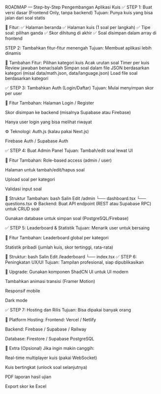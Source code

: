  ROADMAP — Step-by-Step Pengembangan Aplikasi Kuis
✅ STEP 1: Buat versi dasar (Frontend Only, tanpa backend)
Tujuan: Punya kuis yang bisa jalan dari soal statis

🔧 Fitur:
✅ Halaman beranda
✅ Halaman kuis (1 soal per langkah)
✅ Tipe soal: pilihan ganda
✅ Skor dihitung di akhir
✅ Soal disimpan dalam array di frontend

STEP 2: Tambahkan fitur-fitur menengah
Tujuan: Membuat aplikasi lebih dinamis

🔧 Tambahan Fitur:
Pilihan kategori kuis
Acak urutan soal
Timer per kuis
Review jawaban benar/salah
Simpan soal dalam file JSON berdasarkan kategori (misal data/math.json, data/language.json)
Load file soal berdasarkan kategori

✅ STEP 3: Tambahkan Auth (Login/Daftar)
Tujuan: Mulai menyimpan skor per user

🔧 Fitur Tambahan:
Halaman Login / Register

Skor disimpan ke backend (misalnya Supabase atau Firebase)

Hanya user login yang bisa melihat riwayat

⚙️ Teknologi:
Auth.js (kalau pakai Next.js)

Firebase Auth / Supabase Auth

✅ STEP 4: Buat Admin Panel
Tujuan: Tambah/edit soal lewat UI

🔧 Fitur Tambahan:
Role-based access (admin / user)

Halaman untuk tambah/edit/hapus soal

Upload soal per kategori

Validasi input soal

📁 Struktur Tambahan:
bash
Salin
Edit
/admin
  └── dashboard.tsx
  └── questions.tsx
⚙️ Backend:
Buat API endpoint (REST atau Supabase RPC) untuk CRUD soal

Gunakan database untuk simpan soal (PostgreSQL/Firebase)

✅ STEP 5: Leaderboard & Statistik
Tujuan: Menarik user untuk bersaing

🔧 Fitur Tambahan:
Leaderboard global per kategori

Statistik pribadi (jumlah kuis, skor tertinggi, rata-rata)

📁 Struktur:
bash
Salin
Edit
/leaderboard
  └── index.tsx
✅ STEP 6: Peningkatan UX/UI
Tujuan: Tampilan profesional, siap dipublikasikan

🔧 Upgrade:
Gunakan komponen ShadCN UI untuk UI modern

Tambahkan animasi transisi (Framer Motion)

Responsif mobile

Dark mode

✅ STEP 7: Hosting dan Rilis
Tujuan: Bisa dipakai banyak orang

🔧 Platform Hosting:
Frontend: Vercel / Netlify

Backend: Firebase / Supabase / Railway

Database: Firestore / Supabase PostgreSQL

🚀 Extra (Opsional)
Jika ingin makin canggih:

Real-time multiplayer kuis (pakai WebSocket)

Kuis bertingkat (unlock soal selanjutnya)

PDF laporan hasil ujian

Export skor ke Excel

